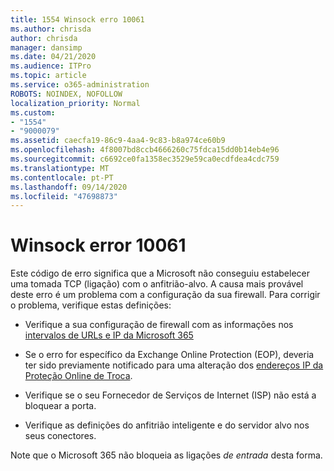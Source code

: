 ```yaml
---
title: 1554 Winsock erro 10061
ms.author: chrisda
author: chrisda
manager: dansimp
ms.date: 04/21/2020
ms.audience: ITPro
ms.topic: article
ms.service: o365-administration
ROBOTS: NOINDEX, NOFOLLOW
localization_priority: Normal
ms.custom:
- "1554"
- "9000079"
ms.assetid: caecfa19-86c9-4aa4-9c83-b8a974ce60b9
ms.openlocfilehash: 4f8007bd8ccb4666260c75fdca15dd0b14eb4e96
ms.sourcegitcommit: c6692ce0fa1358ec3529e59ca0ecdfdea4cdc759
ms.translationtype: MT
ms.contentlocale: pt-PT
ms.lasthandoff: 09/14/2020
ms.locfileid: "47698873"
---
```

# <a name="winsock-error-10061"></a>Winsock error 10061

Este código de erro significa que a Microsoft não conseguiu estabelecer uma tomada TCP (ligação) com o anfitrião-alvo. A causa mais provável deste erro é um problema com a configuração da sua firewall. Para corrigir o problema, verifique estas definições:

- Verifique a sua configuração de firewall com as informações nos [intervalos de URLs e IP da Microsoft 365](https://docs.microsoft.com/office365/enterprise/urls-and-ip-address-ranges)

- Se o erro for específico da Exchange Online Protection (EOP), deveria ter sido previamente notificado para uma alteração dos [endereços IP da Proteção Online de Troca](https://docs.microsoft.com/office365/SecurityCompliance/eop/exchange-online-protection-ip-addresses).

- Verifique se o seu Fornecedor de Serviços de Internet (ISP) não está a bloquear a porta.

- Verifique as definições do anfitrião inteligente e do servidor alvo nos seus conectores.

Note que o Microsoft 365 não bloqueia as ligações *de entrada* desta forma.
